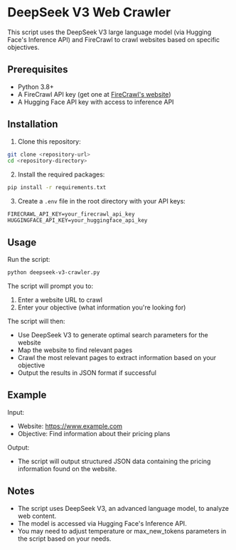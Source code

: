 # DeepSeek V3 Web Crawler

This script uses the DeepSeek V3 large language model (via Hugging Face's Inference API) and FireCrawl to crawl websites based on specific objectives.

## Prerequisites

- Python 3.8+
- A FireCrawl API key (get one at [FireCrawl's website](https://firecrawl.app))
- A Hugging Face API key with access to inference API

## Installation

1. Clone this repository:

```bash
git clone <repository-url>
cd <repository-directory>
```

2. Install the required packages:

```bash
pip install -r requirements.txt
```

3. Create a `.env` file in the root directory with your API keys:

```
FIRECRAWL_API_KEY=your_firecrawl_api_key
HUGGINGFACE_API_KEY=your_huggingface_api_key
```

## Usage

Run the script:

```bash
python deepseek-v3-crawler.py
```

The script will prompt you to:

1. Enter a website URL to crawl
2. Enter your objective (what information you're looking for)

The script will then:

- Use DeepSeek V3 to generate optimal search parameters for the website
- Map the website to find relevant pages
- Crawl the most relevant pages to extract information based on your objective
- Output the results in JSON format if successful

## Example

Input:

- Website: https://www.example.com
- Objective: Find information about their pricing plans

Output:

- The script will output structured JSON data containing the pricing information found on the website.

## Notes

- The script uses DeepSeek V3, an advanced language model, to analyze web content.
- The model is accessed via Hugging Face's Inference API.
- You may need to adjust temperature or max_new_tokens parameters in the script based on your needs.
